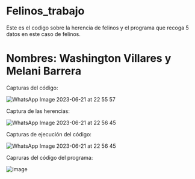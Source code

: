 # Felinos_trabajo


Este es el codigo sobre la herencia de felinos y el programa que recoga 5 datos en este caso de felinos.


# Nombres: Washington Villares y Melani Barrera


Capturas del código:


![WhatsApp Image 2023-06-21 at 22 55 57](https://github.com/washito0407/felinos_trabajo/assets/117743091/5ad5326a-5cca-40be-9207-de92b21bc991)


Captura de las herencias: 


![WhatsApp Image 2023-06-21 at 22 56 45](https://github.com/washito0407/felinos_trabajo/assets/117743091/4d630471-98df-42ef-9f24-ae9144faa355)


Capturas de ejecución del código: 


![WhatsApp Image 2023-06-21 at 22 56 45](https://github.com/washito0407/felinos_trabajo/assets/117743091/4327b4e8-d37d-4805-843a-57848a4e5dc4)


Capruras del código del programa: 


![image](https://github.com/washito0407/felinos_trabajo/assets/117743091/2687ae99-a084-4352-958c-208d4c842412)
